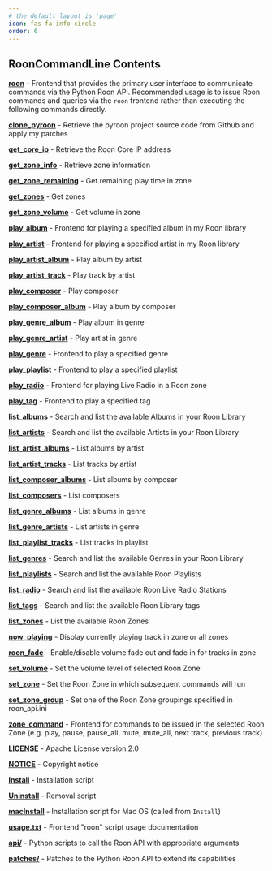 ```yaml
---
# the default layout is 'page'
icon: fas fa-info-circle
order: 6
---
```


## RoonCommandLine Contents

[**roon**](https://github.com/doctorfree/RoonCommandLine/blob/master/bin/roon) - Frontend that provides the primary user interface to communicate commands via the Python Roon API. Recommended usage is to issue Roon commands and queries via the `roon` frontend rather than executing the following commands directly.

[**clone_pyroon**](https://github.com/doctorfree/RoonCommandLine/blob/master/bin/clone_pyroon) - Retrieve the pyroon project source code from Github and apply my patches

[**get_core_ip**](https://github.com/doctorfree/RoonCommandLine/blob/master/bin/get_core_ip) - Retrieve the Roon Core IP address

[**get_zone_info**](https://github.com/doctorfree/RoonCommandLine/blob/master/bin/get_zone_info) - Retrieve zone information

[**get_zone_remaining**](https://github.com/doctorfree/RoonCommandLine/blob/master/bin/get_zone_remaining) - Get remaining play time in zone

[**get_zones**](https://github.com/doctorfree/RoonCommandLine/blob/master/bin/get_zones) - Get zones

[**get_zone_volume**](https://github.com/doctorfree/RoonCommandLine/blob/master/bin/get_zone_volume) - Get volume in zone

[**play_album**](https://github.com/doctorfree/RoonCommandLine/blob/master/bin/play_album) - Frontend for playing a specified album in my Roon library

[**play_artist**](https://github.com/doctorfree/RoonCommandLine/blob/master/bin/play_artist) - Frontend for playing a specified artist in my Roon library

[**play_artist_album**](https://github.com/doctorfree/RoonCommandLine/blob/master/bin/play_artist_album) - Play album by artist

[**play_artist_track**](https://github.com/doctorfree/RoonCommandLine/blob/master/bin/play_artist_track) - Play track by artist

[**play_composer**](https://github.com/doctorfree/RoonCommandLine/blob/master/bin/play_composer) - Play composer

[**play_composer_album**](https://github.com/doctorfree/RoonCommandLine/blob/master/bin/play_composer_album) - Play album by composer

[**play_genre_album**](https://github.com/doctorfree/RoonCommandLine/blob/master/bin/play_genre_album) - Play album in genre

[**play_genre_artist**](https://github.com/doctorfree/RoonCommandLine/blob/master/bin/play_genre_artist) - Play artist in genre

[**play_genre**](https://github.com/doctorfree/RoonCommandLine/blob/master/bin/play_genre) - Frontend to play a specified genre

[**play_playlist**](https://github.com/doctorfree/RoonCommandLine/blob/master/bin/play_playlist) - Frontend to play a specified playlist

[**play_radio**](https://github.com/doctorfree/RoonCommandLine/blob/master/bin/play_radio) - Frontend for playing Live Radio in a Roon zone

[**play_tag**](https://github.com/doctorfree/RoonCommandLine/blob/master/bin/play_tag) - Frontend to play a specified tag

[**list_albums**](https://github.com/doctorfree/RoonCommandLine/blob/master/bin/list_albums) - Search and list the available Albums in your Roon Library

[**list_artists**](https://github.com/doctorfree/RoonCommandLine/blob/master/bin/list_artists) - Search and list the available Artists in your Roon Library

[**list_artist_albums**](https://github.com/doctorfree/RoonCommandLine/blob/master/bin/list_artist_albums) - List albums by artist

[**list_artist_tracks**](https://github.com/doctorfree/RoonCommandLine/blob/master/bin/list_artist_tracks) - List tracks by artist

[**list_composer_albums**](https://github.com/doctorfree/RoonCommandLine/blob/master/bin/list_composer_albums) - List albums by composer

[**list_composers**](https://github.com/doctorfree/RoonCommandLine/blob/master/bin/list_composers) - List composers

[**list_genre_albums**](https://github.com/doctorfree/RoonCommandLine/blob/master/bin/list_genre_albums) - List albums in genre

[**list_genre_artists**](https://github.com/doctorfree/RoonCommandLine/blob/master/bin/list_genre_artists) - List artists in genre

[**list_playlist_tracks**](https://github.com/doctorfree/RoonCommandLine/blob/master/bin/list_playlist_tracks) - List tracks in playlist

[**list_genres**](https://github.com/doctorfree/RoonCommandLine/blob/master/bin/list_genres) - Search and list the available Genres in your Roon Library

[**list_playlists**](https://github.com/doctorfree/RoonCommandLine/blob/master/bin/list_playlists) - Search and list the available Roon Playlists

[**list_radio**](https://github.com/doctorfree/RoonCommandLine/blob/master/bin/list_radio) - Search and list the available Roon Live Radio Stations

[**list_tags**](https://github.com/doctorfree/RoonCommandLine/blob/master/bin/list_tags) - Search and list the available Roon Library tags

[**list_zones**](https://github.com/doctorfree/RoonCommandLine/blob/master/bin/list_zones) - List the available Roon Zones

[**now_playing**](https://github.com/doctorfree/RoonCommandLine/blob/master/bin/now_playing) - Display currently playing track in zone or all zones

[**roon_fade**](https://github.com/doctorfree/RoonCommandLine/blob/master/bin/roon_fade) - Enable/disable volume fade out and fade in for tracks in zone

[**set_volume**](https://github.com/doctorfree/RoonCommandLine/blob/master/bin/set_volume) - Set the volume level of selected Roon Zone

[**set_zone**](https://github.com/doctorfree/RoonCommandLine/blob/master/bin/set_zone) - Set the Roon Zone in which subsequent commands will run

[**set_zone_group**](https://github.com/doctorfree/RoonCommandLine/blob/master/bin/set_zone_group) - Set one of the Roon Zone groupings specified in roon_api.ini

[**zone_command**](https://github.com/doctorfree/RoonCommandLine/blob/master/bin/zone_command) - Frontend for commands to be issued in the selected Roon Zone (e.g. play, pause, pause_all, mute, mute_all, next track, previous track)

[**LICENSE**](https://github.com/doctorfree/RoonCommandLine/blob/master/LICENSE) - Apache License version 2.0

[**NOTICE**](https://github.com/doctorfree/RoonCommandLine/blob/master/NOTICE) - Copyright notice

[**Install**](https://github.com/doctorfree/RoonCommandLine/blob/master/Install) - Installation script

[**Uninstall**](https://github.com/doctorfree/RoonCommandLine/blob/master/Uninstall) - Removal script

[**macInstall**](https://github.com/doctorfree/RoonCommandLine/blob/master/macInstall) - Installation script for Mac OS (called from `Install`)

[**usage.txt**](https://github.com/doctorfree/RoonCommandLine/blob/master/usage.txt) - Frontend "roon" script usage documentation

[**api/**](https://github.com/doctorfree/RoonCommandLine/blob/master/api/README.md) - Python scripts to call the Roon API with appropriate arguments

[**patches/**](https://github.com/doctorfree/RoonCommandLine/blob/master/patches/README.md) - Patches to the Python Roon API to extend its capabilities
